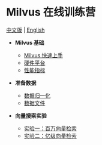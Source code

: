 # Milvus 在线训练营

[中文版](README.md) | [English](../EN_docs/README.md)

- **Milvus 基础**

  * [Milvus 快速上手](milvus101/quickstart.md)
  * [硬件平台](milvus101/hardware_platform.md)
  * [性能指标](milvus101/performance_benchmark.md)


- **准备数据**

  * [数据归一化](data_preparation/data_normalization.md)
  * [数据文件](data_preparation/data_file_consideration.md)


- **向量搜索实验**

  * [实验一：百万向量检索](labs/lab1_sift1b_1m.md)
  * [实验二：亿级向量检索](labs/lab2_sift1b_100m.md)

